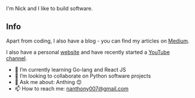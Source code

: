 I'm Nick and I like to build software.

## Info

Apart from coding, I also have a blog - you can find my articles on [Medium](https://medium.com/@nanthony007).

I also have a personal [website](https://nanthony007.github.io/) and have recently started a 
[YouTube channel](https://www.youtube.com/channel/UCTl8gNLf60NbMEdePxqiCgg).

- 🌱 I’m currently learning Go-lang and React JS
- 👯 I’m looking to collaborate on Python software projects
- 💬 Ask me about: Anthing 😊
- 📫 How to reach me: nanthony007@gmail.com

<!--
## GitHub Stats

<a href="https://github.com/nanthony007/nanthony007">
  <img align="center" src="https://github-readme-stats.vercel.app/api/top-langs/?username=nanthony007&title_color=ffffff&text_color=c9cacc&icon_color=2bbc8a&bg_color=1d1f21" />
  <img align="center" src="https://github-readme-stats.vercel.app/api?username=nanthony007&show_icons=true&line_height=27&count_private=true&title_color=ffffff&text_color=c9cacc&icon_color=2bbc8a&bg_color=1d1f21"/>
</a> 
-->
